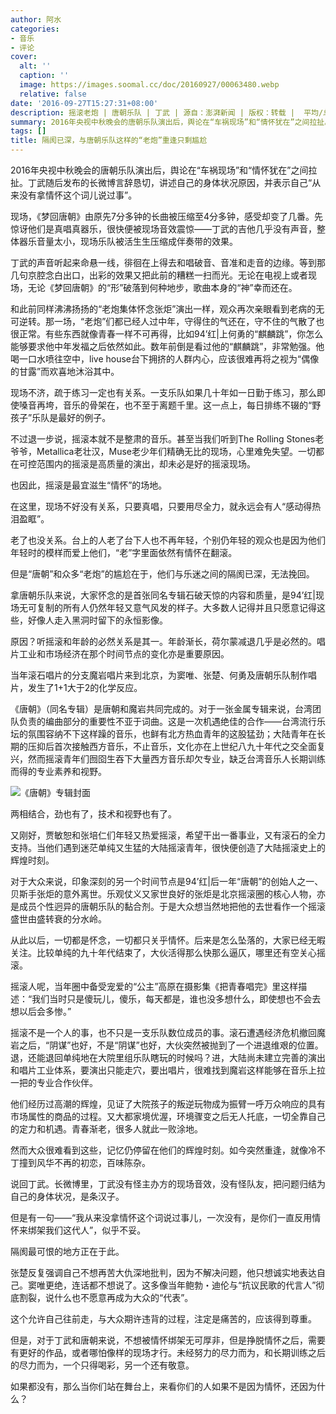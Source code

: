 ```yaml
---
author: 阿水
categories:
- 音乐
- 评论
cover:
  alt: ''
  caption: ''
  image: https://images.soomal.cc/doc/20160927/00063480.webp
  relative: false
date: '2016-09-27T15:27:31+08:00'
description: 摇滚老炮 | 唐朝乐队 | 丁武 | 源自：澎湃新闻 | 版权：转载 |  平均/总评分：10.00/20
summary: 2016年央视中秋晚会的唐朝乐队演出后，舆论在“车祸现场”和“情怀犹在”之间拉扯。丁武随后发布的长微博言辞恳切，讲述自己的身体状况原因，并表示自己“从来没有拿情怀这个词儿说过事”。
tags: []
title: 隔阂已深，与唐朝乐队这样的“老炮”重逢只剩尴尬
---
```


2016年央视中秋晚会的唐朝乐队演出后，舆论在“车祸现场”和“情怀犹在”之间拉扯。丁武随后发布的长微博言辞恳切，讲述自己的身体状况原因，并表示自己“从来没有拿情怀这个词儿说过事”。

现场，《梦回唐朝》由原先7分多钟的长曲被压缩至4分多钟，感受却变了几番。先惊讶他们是真唱真器乐，很快便被现场音效震惊――丁武的吉他几乎没有声音，整体器乐音量太小，现场乐队被活生生压缩成伴奏带的效果。

丁武的声音听起来命悬一线，徘徊在上得去和唱破音、音准和走音的边缘。等到那几句京腔念白出口，出彩的效果又把此前的糟糕一扫而光。无论在电视上或者现场，无论《梦回唐朝》的“形”破落到何种地步，歌曲本身的“神”幸而还在。

和此前同样沸沸扬扬的“老炮集体怀念张炬”演出一样，观众再次亲眼看到老病的无可逆转。那一场，“老炮”们都已经人过中年，守得住的气还在，守不住的气散了也很正常。有些东西就像青春一样不可再得，比如94’红|上何勇的“麒麟跳”，你怎么能够要求他中年发福之后依然如此。数年前倒是看过他的“麒麟跳”，非常勉强。他喝一口水喷往空中，live house台下拥挤的人群内心，应该很难再将之视为“偶像的甘露”而欢喜地沐浴其中。

现场不济，疏于练习一定也有关系。一支乐队如果几十年如一日勤于练习，那么即使嗓音再垮，音乐的骨架在，也不至于离题千里。这一点上，每日排练不辍的“野孩子”乐队是最好的例子。

不过退一步说，摇滚本就不是整肃的音乐。甚至当我们听到The Rolling Stones老爷爷，Metallica老壮汉，Muse老少年们精确无比的现场，心里难免失望。一切都在可控范围内的摇滚是高质量的演出，却未必是好的摇滚现场。

也因此，摇滚是最宜滋生“情怀”的场地。

在这里，现场不好没有关系，只要真唱，只要用尽全力，就永远会有人“感动得热泪盈眶”。

老了也没关系。台上的人老了台下人也不再年轻，个别仍年轻的观众也是因为他们年轻时的模样而爱上他们，“老”字里面依然有情怀在翻滚。

但是“唐朝”和众多“老炮”的尴尬在于，他们与乐迷之间的隔阂已深，无法挽回。

拿唐朝乐队来说，大家怀念的是首张同名专辑石破天惊的内容和质量，是94’红|现场无可复制的所有人仍然年轻又意气风发的样子。大多数人记得并且只愿意记得这些，好像人走入黑洞时留下的永恒影像。

原因？听摇滚和年龄的必然关系是其一。年龄渐长，荷尔蒙减退几乎是必然的。唱片工业和市场经济在那个时间节点的变化亦是重要原因。

当年滚石唱片的分支魔岩唱片来到北京，为窦唯、张楚、何勇及唐朝乐队制作唱片，发生了1+1大于2的化学反应。

《唐朝》（同名专辑）是唐朝和魔岩共同完成的。对于一张金属专辑来说，台湾团队负责的编曲部分的重要性不亚于词曲。这是一次机遇绝佳的合作――台湾流行乐坛的氛围容纳不下这样躁的音乐，也鲜有北方热血青年的这股猛劲；大陆青年在长期的压抑后首次接触西方音乐，不止音乐，文化亦在上世纪八九十年代之交全面复兴，然而摇滚青年们囫囵生吞下大量西方音乐却欠专业，缺乏台湾音乐人长期训练而得的专业素养和视野。

![《唐朝》专辑封面](https://images.soomal.cc/doc/20131215/00038517.webp)





两相结合，劲也有了，技术和视野也有了。

又刚好，贾敏恕和张培仁们年轻又热爱摇滚，希望干出一番事业，又有滚石的全力支持。当他们遇到迷茫单纯又生猛的大陆摇滚青年，很快便创造了大陆摇滚史上的辉煌时刻。

对于大众来说，印象深刻的另一个时间节点是94’红|后一年“唐朝”的创始人之一、贝斯手张炬的意外离世。乐观仗义又家世良好的张炬是北京摇滚圈的核心人物，亦是成员个性迥异的唐朝乐队的黏合剂。于是大众想当然地把他的去世看作一个摇滚盛世由盛转衰的分水岭。

从此以后，一切都是怀念，一切都只关乎情怀。后来是怎么坠落的，大家已经无暇关注。比较单纯的九十年代结束了，大伙活得那么快那么逼仄，哪里还有空关心摇滚。

摇滚人呢，当年圈中备受宠爱的“公主”高原在摄影集《把青春唱完》里这样描述：“我们当时只是傻玩儿，傻乐，每天都是，谁也没多想什么，即使想也不会去想以后会多惨。”

摇滚不是一个人的事，也不只是一支乐队数位成员的事。滚石遭遇经济危机撤回魔岩之后，“阴谋”也好，不是“阴谋”也好，大伙突然被抛到了一个进退维艰的位置。退，还能退回单纯地在大院里组乐队瞎玩的时候吗？进，大陆尚未建立完善的演出和唱片工业体系，要演出只能走穴，要出唱片，很难找到魔岩这样能够在音乐上拉一把的专业合作伙伴。

他们经历过高潮的辉煌，见证了大院孩子的叛逆玩物成为振臂一呼万众响应的具有市场属性的商品的过程。又大都家境优渥，环境骤变之后无人托底，一切全靠自己的定力和机遇。青春渐老，很多人就此一败涂地。

然而大众很难看到这些，记忆仍停留在他们的辉煌时刻。如今突然重逢，就像冷不丁撞到风华不再的初恋，百味陈杂。

说回丁武。长微博里，丁武没有怪主办方的现场音效，没有怪队友，把问题归结为自己的身体状况，是条汉子。

但是有一句――“我从来没拿情怀这个词说过事儿，一次没有，是你们一直反用情怀来绑架我们这代人”，似乎不妥。

隔阂最可恨的地方正在于此。

张楚反复强调自己不想再苦大仇深地批判，因为不解决问题，他只想诚实地表达自己。窦唯更绝，连话都不想说了。这多像当年鲍勃・迪伦与“抗议民歌的代言人”彻底割裂，说什么也不愿意再成为大众的“代表”。

这个允许自己往前走，与大众期许违背的过程，注定是痛苦的，应该得到尊重。

但是，对于丁武和唐朝来说，不想被情怀绑架无可厚非，但是挣脱情怀之后，需要有更好的作品，或者哪怕像样的现场才行。未经努力的尽力而为，和长期训练之后的尽力而为，一个只得喝彩，另一个还有敬意。

如果都没有，那么当你们站在舞台上，来看你们的人如果不是因为情怀，还因为什么？